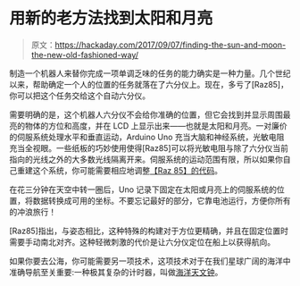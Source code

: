 # 用新的老方法找到太阳和月亮

> 原文：<https://hackaday.com/2017/09/07/finding-the-sun-and-moon-the-new-old-fashioned-way/>

制造一个机器人来替你完成一项单调乏味的任务的能力确实是一种力量。几个世纪以来，帮助确定一个人的位置的任务就落在了六分仪上。现在，多亏了[Raz85]，你可以把这个任务交给这个自动六分仪。

需要明确的是，这个机器人六分仪不会给你准确的位置，但它会找到并显示周围最亮的物体的方位和高度，并在 LCD 上显示出来——也就是太阳和月亮。一对廉价的伺服系统处理水平和垂直运动，Arduino Uno 充当大脑和神经系统，光敏电阻充当全视眼。一些纸板的巧妙使用使得[Raz85]可以将光敏电阻与除了六分仪当前指向的光线之外的大多数光线隔离开来。伺服系统的运动范围有限，所以如果你自己重建这个系统，你可能需要相应地调整[【Raz 85】的代码](http://www.instructables.com/id/Automatic-Sextant-Sun-Moon-Finder/#step6)。

在花三分钟在天空中转一圈后，Uno 记录下固定在太阳或月亮上的伺服系统的位置，将数据转换成可用的坐标。不要忘记最好的部分，它靠电池运行，方便你所有的冲浪旅行！

[Raz85]指出，与姿态相比，这种特殊的构建对于方位更精确，并且在固定位置时需要手动南北对齐。这种轻微刺激的代价是让六分仪定位在船上以获得航向。

如果你要去公海，你可能需要另一项技术，这项技术对于在我们星球广阔的海洋中准确导航至关重要:一种极其复杂的计时器，叫做[海洋天文钟](http://hackaday.com/2015/09/28/navigating-the-oceans-is-deadly-without-a-clock/)。